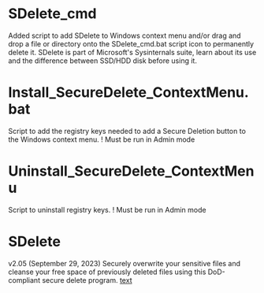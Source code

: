 # SDelete_cmd

Added script to add SDelete to Windows context menu and/or drag and drop a file or directory onto the SDelete_cmd.bat script icon to permanently delete it. 
SDelete is part of Microsoft's Sysinternals suite, learn about its use and the difference between SSD/HDD disk before using it.

# Install_SecureDelete_ContextMenu.bat

Script to add the registry keys needed to add a Secure Deletion button to the Windows context menu.
! Must be run in Admin mode

# Uninstall_SecureDelete_ContextMenu

Script to uninstall registry keys.
! Must be run in Admin mode

# SDelete

v2.05 (September 29, 2023)
Securely overwrite your sensitive files and cleanse your free space of previously deleted files using this DoD-compliant secure delete program. 
[text](https://learn.microsoft.com/en-us/sysinternals/downloads/)